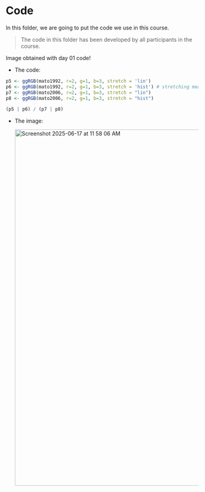 # Code

In this folder, we are going to put the code we use in this course.

> The code in this folder has been developed by all participants in the course.

Image obtained with day 01 code!
+ The code:
``` r
p5 <- ggRGB(mato1992, r=2, g=1, b=3, stretch = 'lin')
p6 <- ggRGB(mato1992, r=2, g=1, b=3, stretch = 'hist') # stretching mean values with greater slope
p7 <- ggRGB(mato2006, r=2, g=1, b=3, stretch = "lin")
p8 <- ggRGB(mato2006, r=2, g=1, b=3, stretch = "hist")

(p5 | p6) / (p7 | p8)
```
+ The image:
  
  <img width="929" alt="Screenshot 2025-06-17 at 11 58 06 AM" src="https://github.com/user-attachments/assets/48165eb2-9bfc-41e5-8fe7-8480ab589bfd" />
